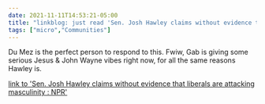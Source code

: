 ```yaml
---
date: 2021-11-11T14:53:21-05:00
title: "linkblog: just read 'Sen. Josh Hawley claims without evidence that liberals are attacking masculinity : NPR'"
tags: ["micro","Communities"]
---
```

Du Mez is the perfect person to respond to this. Fwiw, Gab is giving some serious Jesus & John Wayne vibes right now, for all the same reasons Hawley is.
 
[link to 'Sen. Josh Hawley claims without evidence that liberals are attacking masculinity : NPR'](https://www.npr.org/2021/11/11/1054615028/is-masculinity-under-attack-sen-hawley-wants-to-defend-the-men-of-america)
